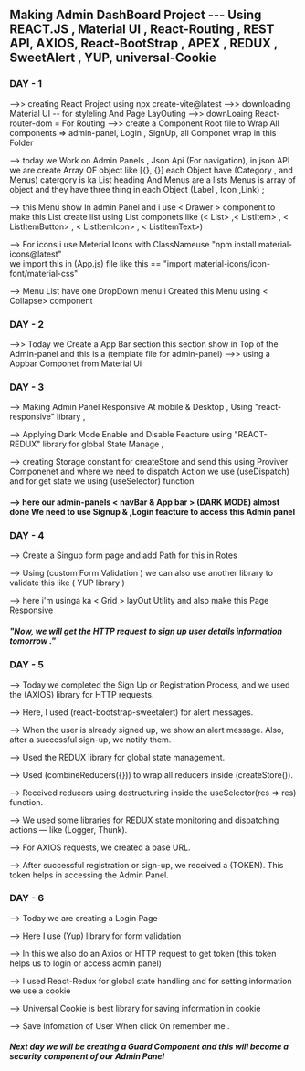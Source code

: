 ##  Making Admin DashBoard Project ---  Using REACT.JS , Material UI , React-Routing , REST API,  AXIOS,  React-BootStrap , APEX , REDUX , SweetAlert  , YUP,  universal-Cookie


### DAY -  1 
 -->>  creating React Project using npx create-vite@latest
 -->>  downloading Material UI  -- for styleling And Page LayOuting 
 -->> downLoaing React-router-dom   =  For Routing 
 -->>  create a Component Root file to Wrap All components => 
       admin-panel,
       Login ,
       SignUp,
       all Componet wrap in this Folder  

-->   today we Work on Admin Panels  , 
      Json Api (For navigation),
      in json  API  we are create Array OF object like [{}, {}]
      each Object have (Category , and Menus) catergory is ka List heading And Menus are a lists 
      Menus is array of object and they have three thing in each Object (Label , Icon ,Link) ;

-->   this Menu show In admin Panel and i use < Drawer >   component to make this List 
      create list using List componets like 
     (< List>  ,< ListItem> , < ListItemButton> , < ListItemIcon> , < ListItemText>)    

-->  For icons i use Meterial Icons with ClassNameuse
     "npm install material-icons@latest"  
    we import this in (App.js) file like this == "import material-icons/icon-font/material-css"
    

-->  Menu List have one DropDown menu i Created this Menu using < Collapse> component 



### DAY -   2

-->> Today we Create a App Bar section this section show in Top of the Admin-panel and this is a 
     (template file for admin-panel)
-->> using a Appbar Componet from Material Ui


### DAY  -  3 

-->  Making Admin Panel Responsive At mobile & Desktop , Using "react-responsive" library , 

--> Applying Dark Mode Enable and Disable Feacture using "REACT-REDUX" library for global State Manage  ,

--> creating Storage constant for createStore  and send this using Proviver Componenet and where we need to dispatch Action we 
   use (useDispatch) and for get state we using (useSelector)  function   

#### -->  here our admin-panels < navBar & App bar > (DARK MODE)  almost done We need to use Signup & ,Login feacture to access this Admin panel 



### DAY  -  4 

--> Create a Singup form page and add Path for this in Rotes  

--> Using (custom Form Validation ) we can also use another library to validate this like ( YUP library ) 

--> here i'm usinga ka < Grid > layOut Utility and also make this Page Responsive 


##### "Now, we will get the HTTP request to sign up user details information tomorrow ."



### DAY - 5

--> Today we completed the Sign Up or Registration Process, and we used the (AXIOS) library for HTTP requests.

--> Here, I used (react-bootstrap-sweetalert) for alert messages.

--> When the user is already signed up, we show an alert message. Also, after a successful sign-up, we notify them.

--> Used the REDUX library for global state management.

--> Used (combineReducers({})) to wrap all reducers inside (createStore()).

--> Received reducers using destructuring inside the useSelector(res => res) function.

--> We used some libraries for REDUX state monitoring and dispatching actions — like (Logger, Thunk).

--> For AXIOS requests, we created a base URL.

--> After successful registration or sign-up, we received a (TOKEN). This token helps in accessing the Admin Panel. 


### DAY  - 6  

--> Today we are creating a Login Page

--> Here I use (Yup) library for form validation

--> In this we also do an Axios or HTTP request to get token (this token helps us to login or access admin panel)

--> I used React-Redux for global state handling and for setting information we use a cookie

--> Universal Cookie is best library for saving information in cookie

--> Save Infomation of User When click On remember me .

#####  Next day we will be creating a Guard Component and this will become a security component of our Admin Panel 
